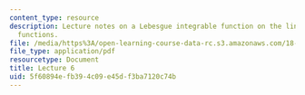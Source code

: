 ```yaml
---
content_type: resource
description: Lecture notes on a Lebesgue integrable function on the line and null
  functions.
file: /media/https%3A/open-learning-course-data-rc.s3.amazonaws.com/18-102-introduction-to-functional-analysis-spring-2009/5f60894efb394c09e45df3ba7120c74b_MIT18_102s09_lec06.pdf
file_type: application/pdf
resourcetype: Document
title: Lecture 6
uid: 5f60894e-fb39-4c09-e45d-f3ba7120c74b
---
```


